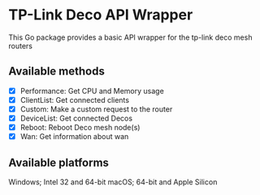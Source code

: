 # TP-Link Deco API Wrapper

This Go package provides a basic API wrapper for the tp-link deco mesh routers

## Available methods

- [x] Performance: Get CPU and Memory usage
- [x] ClientList: Get connected clients
- [x] Custom: Make a custom request to the router
- [x] DeviceList: Get connected Decos
- [x] Reboot: Reboot Deco mesh node(s)
- [x] Wan: Get information about wan

## Available platforms
Windows; Intel 32 and 64-bit
macOS; 64-bit and Apple Silicon